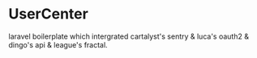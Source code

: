UserCenter
==========

laravel boilerplate which intergrated cartalyst's sentry &amp; luca's oauth2 &amp; dingo's api &amp; league's fractal.
